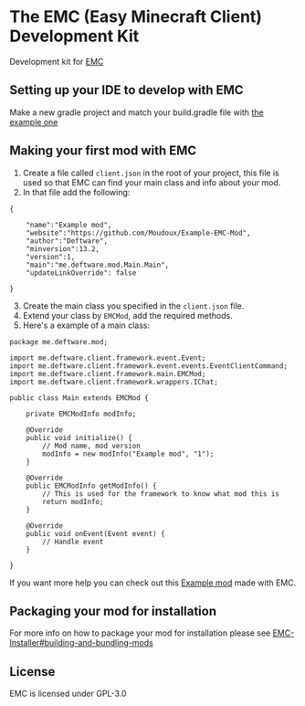The EMC (Easy Minecraft Client) Development Kit
===================

Development kit for [EMC](https://github.com/Moudoux/EMC)

Setting up your IDE to develop with EMC
-------------------

Make a new gradle project and match your build.gradle file with [the example one](https://github.com/Moudoux/EMC-Discord-RPC/blob/master/build.gradle)

Making your first mod with EMC
-------------------

1. Create a file called `client.json` in the root of your project, this file is used so that EMC can find your main class and info about your mod.
2. In that file add the following:

```
{

    "name":"Example mod",
    "website":"https://github.com/Moudoux/Example-EMC-Mod",
    "author":"Deftware",
    "minversion":13.2,
    "version":1,
    "main":"me.deftware.mod.Main.Main",
    "updateLinkOverride": false

}
```

3. Create the main class you specified in the `client.json` file.
4. Extend your class by `EMCMod`, add the required methods.
5. Here's a example of a main class:


```
package me.deftware.mod;

import me.deftware.client.framework.event.Event;
import me.deftware.client.framework.event.events.EventClientCommand;
import me.deftware.client.framework.main.EMCMod;
import me.deftware.client.framework.wrappers.IChat;

public class Main extends EMCMod {
	
	private EMCModInfo modInfo;
	
	@Override
	public void initialize() {
		// Mod name, mod version
		modInfo = new modInfo("Example mod", "1");
	}

	@Override
	public EMCModInfo getModInfo() {
		// This is used for the framework to know what mod this is
		return modInfo;
	}

	@Override
	public void onEvent(Event event) {
		// Handle event
	}

}
```

If you want more help you can check out this [Example mod](https://github.com/Moudoux/EMC-Discord-RPC) made with EMC.

Packaging your mod for installation
-------------------

For more info on how to package your mod for installation please see [EMC-Installer#building-and-bundling-mods](https://github.com/Moudoux/EMC-Installer#building-and-bundling-mods)

License
-------------------

EMC is licensed under GPL-3.0